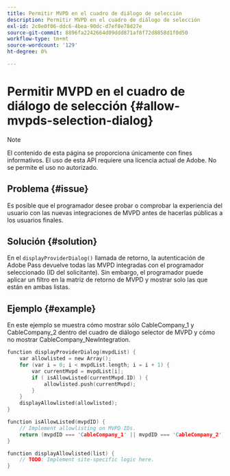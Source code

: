 ```yaml
---
title: Permitir MVPD en el cuadro de diálogo de selección
description: Permitir MVPD en el cuadro de diálogo de selección
exl-id: 2c0e0f06-ddc6-4bea-90dc-d7ef8e78d27e
source-git-commit: 8896fa2242664d09ddd871af8f72d8858d1f0d50
workflow-type: tm+mt
source-wordcount: '129'
ht-degree: 0%

---
```


# Permitir MVPD en el cuadro de diálogo de selección {#allow-mvpds-selection-dialog}

>[!NOTE]
>
>El contenido de esta página se proporciona únicamente con fines informativos. El uso de esta API requiere una licencia actual de Adobe. No se permite el uso no autorizado.

## Problema {#issue}

Es posible que el programador desee probar o comprobar la experiencia del usuario con las nuevas integraciones de MVPD antes de hacerlas públicas a los usuarios finales.

## Solución {#solution}

En el `displayProviderDialog()` llamada de retorno, la autenticación de Adobe Pass devuelve todas las MVPD integradas con el programador seleccionado (ID del solicitante). Sin embargo, el programador puede aplicar un filtro en la matriz de retorno de MVPD y mostrar solo las que están en ambas listas.

## Ejemplo {#example}

En este ejemplo se muestra cómo mostrar sólo CableCompany_1 y CableCompany_2 dentro del cuadro de diálogo selector de MVPD y cómo no mostrar CableCompany_NewIntegration.

```C
function displayProviderDialog(mvpdList) {
    var allowlisted = new Array();
    for (var i = 0; i < mvpdList.length; i = i + 1) {
        var currentMvpd = mvpdList[i];
        if ( isAllowListed(currentMvpd.ID) ) {
            allowlisted.push(currentMvpd);
        }
    }
    displayAllowlisted(allowlisted);
}

function isAllowListed(mvpdID) {
    // Implement allowlisting on MVPD IDs.
    return (mvpdID === 'CableCompany_1' || mvpdID === 'CableCompany_2');
}

function displayAllowlisted(list) {
    // TODO: Implement site-specific logic here.
}
```

<!--
**Related Information**
* [Prevent MVPDs from appearing in the Selection Dialog](/help/authentication/prevent-mvpd-selectn-dialog.md)
* **Code Samples**
* [Programmer integration guide](/help/authentication/programmer-integration-guide-overview.md)
-->
